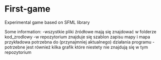 # First-game

Experimental game based on SFML library

Some information:
-wszystkie pliki źródłowe mają się znajdować w folderze kod_zrodlowy
-w repozytorium znajduje się szablon zapisu mapy i mapa przykładowa potrzebna do (przynajmniej aktualnego) działania programu
-potrzebne jest również kilka grafik które niestety nie znajdują się w tym repozytorium
